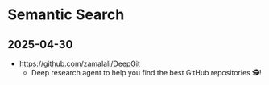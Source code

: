 # Semantic Search

## 2025-04-30

- https://github.com/zamalali/DeepGit
  - Deep research agent to help you find the best GitHub repositories 🕵️!